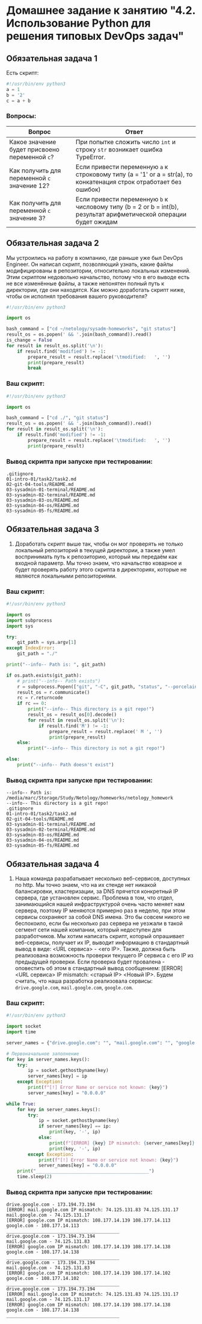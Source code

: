 # Домашнее задание к занятию "4.2. Использование Python для решения типовых DevOps задач"

## Обязательная задача 1

Есть скрипт:
```python
#!/usr/bin/env python3
a = 1
b = '2'
c = a + b
```

### Вопросы:
| Вопрос  | Ответ                                                                                                               |
| ------------- |---------------------------------------------------------------------------------------------------------------------|
| Какое значение будет присвоено переменной `c`?  | При попытке сложить число `int` и строку `str` возникает ошибка TypeError.                                          |
| Как получить для переменной `c` значение 12?  | Если привести переменную `a` к строковому типу (a = '1' or a = str(a), то конкатенация строк отработает без ошибок) |
| Как получить для переменной `c` значение 3?  | Если привести переменную `b` к числовому типу (b = 2 or b = int(b), результат арифметической операции будет ожидам  |

## Обязательная задача 2
Мы устроились на работу в компанию, где раньше уже был DevOps Engineer. Он написал скрипт, позволяющий узнать, какие файлы модифицированы в репозитории, относительно локальных изменений. Этим скриптом недовольно начальство, потому что в его выводе есть не все изменённые файлы, а также непонятен полный путь к директории, где они находятся. Как можно доработать скрипт ниже, чтобы он исполнял требования вашего руководителя?

```python
#!/usr/bin/env python3

import os

bash_command = ["cd ~/netology/sysadm-homeworks", "git status"]
result_os = os.popen(' && '.join(bash_command)).read()
is_change = False
for result in result_os.split('\n'):
    if result.find('modified') != -1:
        prepare_result = result.replace('\tmodified:   ', '')
        print(prepare_result)
        break
```

### Ваш скрипт:
```python
#!/usr/bin/env python3

import os

bash_command = ["cd ./", "git status"]
result_os = os.popen(' && '.join(bash_command)).read()
for result in result_os.split('\n'):
    if result.find('modified') != -1:
        prepare_result = result.replace('\tmodified:   ', '')
        print(prepare_result)
```

### Вывод скрипта при запуске при тестировании:
```
.gitignore
01-intro-01/task2/task2.md
02-git-04-tools/README.md
03-sysadmin-01-terminal/README.md
03-sysadmin-02-terminal/README.md
03-sysadmin-03-os/README.md
03-sysadmin-04-os/README.md
03-sysadmin-05-fs/README.md
```

## Обязательная задача 3
1. Доработать скрипт выше так, чтобы он мог проверять не только локальный репозиторий в текущей директории, а также умел воспринимать путь к репозиторию, который мы передаём как входной параметр. Мы точно знаем, что начальство коварное и будет проверять работу этого скрипта в директориях, которые не являются локальными репозиториями.

### Ваш скрипт:
```python
#!/usr/bin/env python3

import os
import subprocess
import sys

try:
    git_path = sys.argv[1]
except IndexError:
    git_path = "./"

print("--info-- Path is: ", git_path)

if os.path.exists(git_path):
    # print("--info-- Path exists")
    r = subprocess.Popen(["git", "-C", git_path, "status", "--porcelain"], stderr=subprocess.DEVNULL, stdout=subprocess.PIPE)
    result_os = r.communicate()
    rc = r.returncode
    if rc == 0:
        print("--info-- This directory is a git repo!")
        result_os = result_os[0].decode()
        for result in result_os.split('\n'):
            if result.find('M') != -1:
                prepare_result = result.replace(' M ', '')
                print(prepare_result)
    else:
        print("--info-- This directory is not a git repo!")

else:
    print("--info-- Path doesn't exist")
```

### Вывод скрипта при запуске при тестировании:
```
--info-- Path is:  /media/marc/Storage/Study/Netology/homeworks/netology_homework
--info-- This directory is a git repo!
.gitignore
01-intro-01/task2/task2.md
02-git-04-tools/README.md
03-sysadmin-01-terminal/README.md
03-sysadmin-02-terminal/README.md
03-sysadmin-03-os/README.md
03-sysadmin-04-os/README.md
03-sysadmin-05-fs/README.md
```

## Обязательная задача 4
1. Наша команда разрабатывает несколько веб-сервисов, доступных по http. Мы точно знаем, что на их стенде нет никакой балансировки, кластеризации, за DNS прячется конкретный IP сервера, где установлен сервис. Проблема в том, что отдел, занимающийся нашей инфраструктурой очень часто меняет нам сервера, поэтому IP меняются примерно раз в неделю, при этом сервисы сохраняют за собой DNS имена. Это бы совсем никого не беспокоило, если бы несколько раз сервера не уезжали в такой сегмент сети нашей компании, который недоступен для разработчиков. Мы хотим написать скрипт, который опрашивает веб-сервисы, получает их IP, выводит информацию в стандартный вывод в виде: <URL сервиса> - <его IP>. Также, должна быть реализована возможность проверки текущего IP сервиса c его IP из предыдущей проверки. Если проверка будет провалена - оповестить об этом в стандартный вывод сообщением: [ERROR] <URL сервиса> IP mismatch: <старый IP> <Новый IP>. Будем считать, что наша разработка реализовала сервисы: `drive.google.com`, `mail.google.com`, `google.com`.

### Ваш скрипт:
```python
#!/usr/bin/env python3

import socket
import time

server_names = {"drive.google.com": "", "mail.google.com": "", "google.com": ""}

# Первоначальное заполнение
for key in server_names.keys():
    try:
        ip = socket.gethostbyname(key)
        server_names[key] = ip
    except Exception:
        print(f"[!] Error Name or service not known: {key}")
        server_names[key] = "0.0.0.0"

while True:
    for key in server_names.keys():
        try:
            ip = socket.gethostbyname(key)
            if server_names[key] == ip:
                print(key, '-', ip)
            else:
                print(f"[ERROR] {key} IP mismatch: {server_names[key]} {ip}")
                print(key, '-', ip)
        except Exception:
            print(f"[!] Error Name or service not known: {key}")
            server_names[key] = "0.0.0.0"
    print("__________________________________________")
    time.sleep(2)
```

### Вывод скрипта при запуске при тестировании:
```
drive.google.com - 173.194.73.194
[ERROR] mail.google.com IP mismatch: 74.125.131.83 74.125.131.17
mail.google.com - 74.125.131.17
[ERROR] google.com IP mismatch: 108.177.14.139 108.177.14.113
google.com - 108.177.14.113
__________________________________________
drive.google.com - 173.194.73.194
mail.google.com - 74.125.131.83
[ERROR] google.com IP mismatch: 108.177.14.139 108.177.14.138
google.com - 108.177.14.138
__________________________________________
drive.google.com - 173.194.73.194
mail.google.com - 74.125.131.83
[ERROR] google.com IP mismatch: 108.177.14.139 108.177.14.102
google.com - 108.177.14.102
__________________________________________
drive.google.com - 173.194.73.194
[ERROR] mail.google.com IP mismatch: 74.125.131.83 74.125.131.17
mail.google.com - 74.125.131.17
[ERROR] google.com IP mismatch: 108.177.14.139 108.177.14.138
google.com - 108.177.14.138
__________________________________________
```
